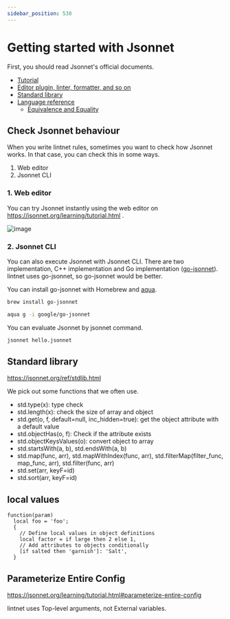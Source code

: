 ```yaml
---
sidebar_position: 530
---
```


# Getting started with Jsonnet

First, you should read Jsonnet's official documents.

- [Tutorial](https://jsonnet.org/learning/tutorial.html)
- [Editor plugin, linter, formatter, and so on](https://jsonnet.org/learning/tools.html)
- [Standard library](https://jsonnet.org/ref/stdlib.html)
- [Language reference](https://jsonnet.org/ref/language.html)
   - [Equivalence and Equality](https://jsonnet.org/ref/language.html#equivalence-and-equality)

## Check Jsonnet behaviour

When you write lintnet rules, sometimes you want to check how Jsonnet works.
In that case, you can check this in some ways.

1. Web editor
1. Jsonnet CLI

### 1. Web editor

You can try Jsonnet instantly using the web editor on https://jsonnet.org/learning/tutorial.html .

![image](https://github.com/lintnet/lintnet/assets/13323303/408441c3-9c1d-4ff9-99a7-f37a17d0e297)

### 2. Jsonnet CLI

You can also execute Jsonnet with Jsonnet CLI.
There are two implementation, C++ implementation and Go implementation ([go-jsonnet](https://github.com/google/go-jsonnet)).
lintnet uses go-jsonnet, so go-jsonnet would be better.

You can install go-jsonnet with Homebrew and [aqua](https://aquaproj.github.io/).

```sh
brew install go-jsonnet
```

```sh
aqua g -i google/go-jsonnet
```

You can evaluate Jsonnet by jsonnet command.

```sh
jsonnet hello.jsonnet
```

## Standard library

https://jsonnet.org/ref/stdlib.html

We pick out some functions that we often use.

- std.type(x): type check
- std.length(x): check the size of array and object
- std.get(o, f, default=null, inc_hidden=true): get the object attribute with a default value
- std.objectHas(o, f): Check if the attribute exists
- std.objectKeysValues(o): convert object to array
- std.startsWith(a, b), std.endsWith(a, b)
- std.map(func, arr), std.mapWithIndex(func, arr), std.filterMap(filter_func, map_func, arr), std.filter(func, arr)
- std.set(arr, keyF=id)
- std.sort(arr, keyF=id)

## local values

```jsonnet
function(param) 
  local foo = 'foo';
  {
    // Define local values in object definitions
    local factor = if large then 2 else 1,
    // Add attributes to objects conditionally
    [if salted then 'garnish']: 'Salt',
  }
```

## Parameterize Entire Config

https://jsonnet.org/learning/tutorial.html#parameterize-entire-config

lintnet uses Top-level arguments, not External variables.
